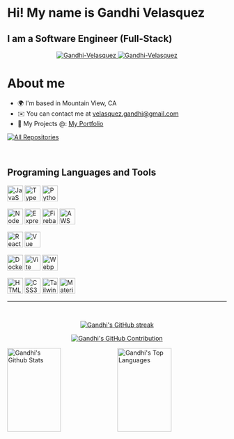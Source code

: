 # Hi! My name is Gandhi Velasquez

## I am a Software Engineer (Full-Stack)

<p align="center">
 <a href="https://gandhi-velasquez.netlify.app/" target="blank">
  <img src="https://img.shields.io/badge/Website-DC143C?style=for-the-badge&logo=medium&logoColor=white" alt="Gandhi-Velasquez" />
 </a>
 <a href="https://www.linkedin.com/in/gandhi-velasquez-a222a0211/" target="_blank">
  <img src="https://img.shields.io/badge/LinkedIn-0077B5?style=for-the-badge&logo=linkedin&logoColor=white" alt="Gandhi-Velasquez"/>
 </a>
</p>

# About me

- 🌍 I'm based in Mountain View, CA
- ✉️ You can contact me at [velasquez.gandhi@gmail.com](mailto:velasquez.gandhi@gmail.com)
- 🚀 My Projects @: [My Portfolio](https://gandhi-velasquez.netlify.app/)

<p align="left">
  <a href="https://github.com/Gandhi-Velasquez?tab=repositories" target="_blank"><img alt="All Repositories" title="All Repositories" src="https://img.shields.io/badge/-All%20Repos-2962FF?style=for-the-badge&logo=koding&logoColor=white"/></a>
</p>

<br/>

## Programing Languages and Tools

<p align="left">
<a href="https://developer.mozilla.org/en-US/docs/Web/JavaScript" target="_blank" rel="noreferrer"><img src="https://raw.githubusercontent.com/danielcranney/readme-generator/main/public/icons/skills/javascript-colored.svg" width="36" height="36" alt="JavaScript" /></a>
<a href="https://www.typescriptlang.org/" target="_blank" rel="noreferrer"><img src="https://raw.githubusercontent.com/danielcranney/readme-generator/main/public/icons/skills/typescript-colored.svg" width="36" height="36" alt="TypeScript" /></a>
<a href="https://www.python.org/" target="_blank" rel="noreferrer"><img src="https://raw.githubusercontent.com/danielcranney/readme-generator/main/public/icons/skills/python-colored.svg" width="36" height="36" alt="Python" /></a><br/>

<a href="https://nodejs.org/en/" target="_blank" rel="noreferrer"><img src="https://raw.githubusercontent.com/danielcranney/readme-generator/main/public/icons/skills/nodejs-colored.svg" width="36" height="36" alt="NodeJS" /></a>
<a href="https://expressjs.com/" target="_blank" rel="noreferrer"><img src="https://raw.githubusercontent.com/danielcranney/readme-generator/main/public/icons/skills/express-colored.svg" width="36" height="36" alt="Express" /></a>
<a href="https://firebase.google.com/" target="_blank" rel="noreferrer"><img src="https://raw.githubusercontent.com/danielcranney/readme-generator/main/public/icons/skills/firebase-colored.svg" width="36" height="36" alt="Firebase" /></a>
<a href="https://aws.amazon.com/" target="_blank" rel="noreferrer"><img src="https://raw.githubusercontent.com/danielcranney/readme-generator/main/public/icons/skills/aws-colored.svg" width="36" height="36" alt="AWS" /></a><br/>

<a href="https://reactjs.org/" target="_blank" rel="noreferrer"><img src="https://raw.githubusercontent.com/danielcranney/readme-generator/main/public/icons/skills/react-colored.svg" width="36" height="36" alt="React" /></a>
<a href="https://vuejs.org/" target="_blank" rel="noreferrer"><img src="https://raw.githubusercontent.com/danielcranney/readme-generator/main/public/icons/skills/vuejs-colored.svg" width="36" height="36" alt="Vue" /></a><br/>

<a href="https://www.docker.com/" target="_blank" rel="noreferrer"><img src="https://raw.githubusercontent.com/danielcranney/readme-generator/main/public/icons/skills/docker-colored.svg" width="36" height="36" alt="Docker" /></a>
<a href="https://vitejs.dev/" target="_blank" rel="noreferrer"><img src="https://raw.githubusercontent.com/danielcranney/readme-generator/main/public/icons/skills/vite-colored.svg" width="36" height="36" alt="Vite" /></a>
<a href="https://webpack.js.org/" target="_blank" rel="noreferrer"><img src="https://raw.githubusercontent.com/danielcranney/readme-generator/main/public/icons/skills/webpack-colored.svg" width="36" height="36" alt="Webpack" /></a><br/>

<a href="https://developer.mozilla.org/en-US/docs/Glossary/HTML5" target="_blank" rel="noreferrer"><img src="https://raw.githubusercontent.com/danielcranney/readme-generator/main/public/icons/skills/html5-colored.svg" width="36" height="36" alt="HTML5" /></a>
<a href="https://www.w3.org/TR/CSS/#css" target="_blank" rel="noreferrer"><img src="https://raw.githubusercontent.com/danielcranney/readme-generator/main/public/icons/skills/css3-colored.svg" width="36" height="36" alt="CSS3" /></a>
<a href="https://tailwindcss.com/" target="_blank" rel="noreferrer"><img src="https://raw.githubusercontent.com/danielcranney/readme-generator/main/public/icons/skills/tailwindcss-colored.svg" width="36" height="36" alt="Tailwind CSS" /></a>
<a href="https://mui.com/" target="_blank" rel="noreferrer"><img src="https://raw.githubusercontent.com/danielcranney/readme-generator/main/public/icons/skills/materialui-colored.svg" width="36" height="36" alt="Material UI" /></a>
<br/>

<hr/>
<br/>

<p align="center">
  <a href="https://github.com/Gandhi-Velasquez">
    <img src="https://github-readme-streak-stats.herokuapp.com/?user=Gandhi-Velasquez&theme=algolia" alt="Gandhi's GitHub streak"/>
  </a>
</p>

<p align="center">
  <a href="https://github.com/Gandhi-Velasquez">
    <img src="https://github-profile-summary-cards.vercel.app/api/cards/profile-details?username=Gandhi-Velasquez&theme=algolia" alt="Gandhi's GitHub Contribution"/>
  </a>
</p>

<a> 
    <a href="https://github.com/Gandhi-Velasquez"><img alt="Gandhi's Github Stats" src="https://denvercoder1-github-readme-stats.vercel.app/api?username=Gandhi-Velasquez&show_icons=true&count_private=true&theme=react" height="192px" width="49.5%"/></a>
  <a href="https://github.com/Gandhi-Velasquez"><img alt="Gandhi's Top Languages" src="https://denvercoder1-github-readme-stats.vercel.app/api/top-langs/?username=Gandhi-Velasquez&langs_count=8&layout=compact&theme=react" height="192px" width="49.5%"/></a>
  <br/>
</a>
